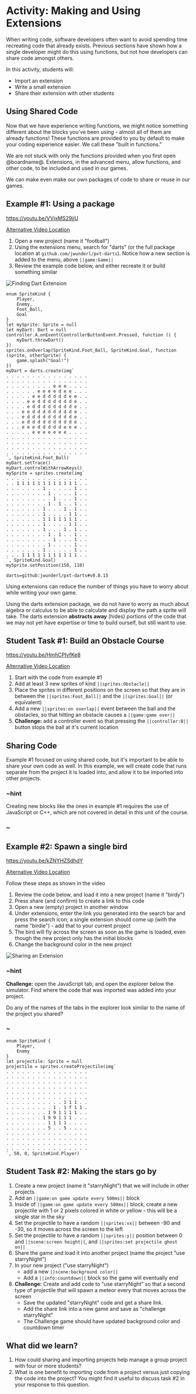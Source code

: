 # Activity: Making and Using Extensions

When writing code, software developers often want to avoid spending time recreating code that already exists. Previous sections have shown how a single developer might do this using functions, but not how developers can share code amongst others.

In this activity, students will:
* Import an extension
* Write a small extension
* Share their extension with other students

## Using Shared Code

Now that we have experience writing functions, we might notice something different about the blocks you've been using - almost all of them are already functions! These functions are provided to you by default to make your coding experience easier. We call these "built in functions."

We are not stuck with only the functions provided when you first open @boardname@. Extensions, in the advanced menu, allow functions, and other code, to be included and used in our games. 

We can make even make our own packages of code to share or reuse in our games.

## Example #1: Using a package

https://youtu.be/VVjxMS29jjU

[Alternative Video Location](https://aka.ms/40544a-extensiondart) 

1. Open a new project (name it "football")
2. Using the extensions menu, search for "darts" (or the full package location at `github.com/jwunderl/pxt-darts`). Notice how a new section is added to the menu, above ``||game:Game||``
3. Review the example code below, and either recreate it or build something similar

![Finding Dart Extension](/static/courses/csintro/functions/finding-darts.gif)

```blocks
enum SpriteKind {
    Player,
    Enemy,
    Foot_Ball,
    Goal
}
let mySprite: Sprite = null
let myDart: Dart = null
controller.A.onEvent(ControllerButtonEvent.Pressed, function () {
    myDart.throwDart()
})
sprites.onOverlap(SpriteKind.Foot_Ball, SpriteKind.Goal, function (sprite, otherSprite) {
    game.splash("Goal!")
})
myDart = darts.create(img`
. . . . . . . . . . . . . . . . 
. . . . . . . . . . . . . . . . 
. . . . . . . . . e e e . . . . 
. . . . . . e e e e d e e . . . 
. . . . . e e d d d d d e e . . 
. . . . e e d d d d d d d e . . 
. . . . e d d d d d d d d e . . 
. . . e e d d d d d d d d e . . 
. . . e d d d d d d d d d e . . 
. . . e d d d d d d d d d e . . 
. . . e e e d d d d d e e e . . 
. . . . . e e e e e e e . . . . 
. . . . . . . . . . . . . . . . 
. . . . . . . . . . . . . . . . 
. . . . . . . . . . . . . . . . 
. . . . . . . . . . . . . . . . 
`, SpriteKind.Foot_Ball)
myDart.setTrace()
myDart.controlWithArrowKeys()
mySprite = sprites.create(img`
. . . . . . . . . . . . . . . . 
. . 1 1 1 1 1 1 1 1 1 1 1 1 . . 
. . . . . . . 1 . . . . . 1 . . 
. . . . . . . . 1 . . . . 1 . . 
. . . . . . . . . 1 . . . 1 . . 
. . . . . . . . 1 . 1 . . 1 . . 
. . . . . . . 1 . . . 1 . 1 . . 
. . . . . . . 1 . . . . 1 1 . . 
. . . . . . . 1 1 1 1 1 1 1 . . 
. . . . . . . 1 . . . . 1 1 . . 
. . . . . . . 1 . . . 1 . 1 . . 
. . . . . . . . 1 . 1 . . 1 . . 
. . . . . . . . . 1 . . . 1 . . 
. . . . . . . . 1 . . . . 1 . . 
. . . . . . . 1 . . . . . 1 . . 
. . . 1 1 1 1 1 1 1 1 1 1 1 . . 
`, SpriteKind.Goal)
mySprite.setPosition(150, 110)
```

```package
darts=github:jwunderl/pxt-darts#v0.0.15
```

Using extensions can reduce the number of things you have to worry about while writing your own game.

Using the darts extension package, we do not have to worry as much about algebra or calculus to be able to calculate and display the path a sprite will take. The darts extension **abstracts away** (hides) portions of the code that we may not yet have expertise or time to build ourself, but still want to use.

## Student Task #1: Build an Obstacle Course

https://youtu.be/HmhCPIvfKe8

[Alternative Video Location](https://aka.ms/40544a-darttask)

1. Start with the code from example #1
2. Add at least 3 new sprites of kind ``||sprites:Obstacle||``
3. Place the sprites in different positions on the screen so that they are in between the ``||sprites:Foot_Ball||`` and the ``||sprites:Goal||`` (or equivalent)
4. Add a new ``||sprites:on overlap||`` event between the ball and the obstacles, so that hitting an obstacle causes a ``||game:game over||``
5. **Challenge:** add a controller event so that pressing the ``||controller:B||`` button stops the ball at it's current location

## Sharing Code

Example #1 focused on using shared code, but it's important to be able to share your own code as well. In this example, we will create code that runs separate from the project it is loaded into, and allow it to be imported into other projects.

### ~hint

Creating new blocks like the ones in example #1 requires the use of JavaScript or C++, which are not covered in detail in this unit of the course.

### ~

## Example #2: Spawn a single bird

https://youtu.be/kZNYHZSdhdY

[Alternative Video Location](https://aka.ms/40544a-starrynight)

Follow these steps as shown in the video

1. Review the code below, and load it into a new project (name it "birdy")
2. Press share (and confirm) to create a link to this code
3. Open a new (empty) project in another window
4. Under extensions, enter the link you generated into the search bar and press the search icon; a single extension should come up (with the name "birdie") - add that to your current project
5. The bird will fly across the screen as soon as the game is loaded, even though the new project only has the initial blocks
6. Change the background color in the new project

![Sharing an Extension](/static/courses/csintro/functions/adding-shared-project.gif)

### ~hint

**Challenge:** open the JavaScript tab, and open the explorer below the simulator. Find where the code that was imported was added into your project.

Do any of the names of the tabs in the explorer look similar to the name of the project you shared?

### ~

```blocks
enum SpriteKind {
    Player,
    Enemy
}
let projectile: Sprite = null
projectile = sprites.createProjectile(img`
. . . . . . . . . . . . . . . . 
. . . . . . . . . . . . . . . . 
. . . . . . . . . . . . . . . . 
. . . . . . . . . . . . . . . . 
. . . . . . . . . . . . . . . . 
. . . . . . . . . . . . . . . . 
. . . . . . . . . . . 1 1 1 . . 
. . . . . . . . . 1 . 1 f 1 1 . 
. . . . . . . . 1 9 1 1 1 1 . . 
. . . . . . . 1 9 9 1 1 1 . . . 
. . . . . . . . 1 1 1 1 . . . . 
. . . . . . . . 5 . . 5 . . . . 
. . . . . . . . . . . . . . . . 
. . . . . . . . . . . . . . . . 
. . . . . . . . . . . . . . . . 
. . . . . . . . . . . . . . . . 
`, 50, 0, SpriteKind.Player)
```

## Student Task #2: Making the stars go by

1. Create a new project (name it "starryNight") that we will include in other projects
2. Add an ``||game:on game update every 500ms||`` block
3. Inside of ``||game:on game update every 500ms||`` block, create a new projectile with 1 or 2 pixels colored in white or yellow - this will be a single star in the sky
4. Set the projectile to have a random ``||sprites:vx||`` between -90 and -30, so it moves across the screen to the left
5. Set the projectile to have a random ``||sprites:y||`` position between 0 and ``||scene:screen height||``, and ``||sprites:set projectile ghost on||``
6. Share the game and load it into another project (name the project "use starryNight")
7. In your new project ("use starryNight")
    * add a new ``||scene:background color||``
    * Add a ``||info:countdown||`` block so the game will eventually end
7. **Challenge:** Create and add code to "use starryNight" so that a second type of projectile that will spawn a meteor every that moves across the screen
    * Save the updated "starryNight" code and get a share link.
    * Add the share link into a new game and save as "challenge starryNight" 
    * The Challenge game should have updated background color and countdown timer

## What did we learn?

1. How could sharing and importing projects help manage a group project with four or more students?
2. What is one benefit to importing code from a project versus just copying the code into the project? You might find it useful to discuss task #2 in your response to this question.
